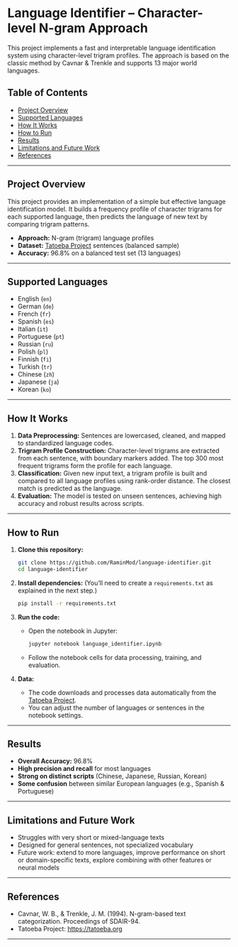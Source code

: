 # Language Identifier – Character-level N-gram Approach

This project implements a fast and interpretable language identification system using character-level trigram profiles. The approach is based on the classic method by Cavnar & Trenkle and supports 13 major world languages.

## Table of Contents
- [Project Overview](#project-overview)
- [Supported Languages](#supported-languages)
- [How It Works](#how-it-works)
- [How to Run](#how-to-run)
- [Results](#results)
- [Limitations and Future Work](#limitations-and-future-work)
- [References](#references)

---

## Project Overview

This project provides an implementation of a simple but effective language identification model. It builds a frequency profile of character trigrams for each supported language, then predicts the language of new text by comparing trigram patterns.

- **Approach:** N-gram (trigram) language profiles
- **Dataset:** [Tatoeba Project](https://tatoeba.org/) sentences (balanced sample)
- **Accuracy:** 96.8% on a balanced test set (13 languages)

---

## Supported Languages

- English (`en`)
- German (`de`)
- French (`fr`)
- Spanish (`es`)
- Italian (`it`)
- Portuguese (`pt`)
- Russian (`ru`)
- Polish (`pl`)
- Finnish (`fi`)
- Turkish (`tr`)
- Chinese (`zh`)
- Japanese (`ja`)
- Korean (`ko`)

---

## How It Works

1. **Data Preprocessing:** Sentences are lowercased, cleaned, and mapped to standardized language codes.
2. **Trigram Profile Construction:** Character-level trigrams are extracted from each sentence, with boundary markers added. The top 300 most frequent trigrams form the profile for each language.
3. **Classification:** Given new input text, a trigram profile is built and compared to all language profiles using rank-order distance. The closest match is predicted as the language.
4. **Evaluation:** The model is tested on unseen sentences, achieving high accuracy and robust results across scripts.

---

## How to Run

1. **Clone this repository:**
    ```bash
    git clone https://github.com/RaminMod/language-identifier.git
    cd language-identifier
    ```

2. **Install dependencies:**
    (You’ll need to create a `requirements.txt` as explained in the next step.)
    ```bash
    pip install -r requirements.txt
    ```

3. **Run the code:**
    - Open the notebook in Jupyter:
        ```bash
        jupyter notebook language_identifier.ipynb
        ```
    - Follow the notebook cells for data processing, training, and evaluation.

4. **Data:**
    - The code downloads and processes data automatically from the [Tatoeba Project](https://tatoeba.org).
    - You can adjust the number of languages or sentences in the notebook settings.

---

## Results

- **Overall Accuracy:** 96.8%
- **High precision and recall** for most languages
- **Strong on distinct scripts** (Chinese, Japanese, Russian, Korean)
- **Some confusion** between similar European languages (e.g., Spanish & Portuguese)

---

## Limitations and Future Work

- Struggles with very short or mixed-language texts
- Designed for general sentences, not specialized vocabulary
- Future work: extend to more languages, improve performance on short or domain-specific texts, explore combining with other features or neural models

---

## References

- Cavnar, W. B., & Trenkle, J. M. (1994). N-gram-based text categorization. Proceedings of SDAIR-94.
- Tatoeba Project: https://tatoeba.org

---
